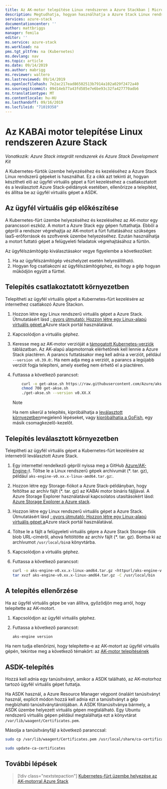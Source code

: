 ```yaml
---
title: Az AK-motor telepítése Linux rendszeren a Azure Stackban | Microsoft Docs
description: Megtudhatja, hogyan használhatja a Azure Stack Linux rendszerű gépeket a Kubernetes-fürtök üzembe helyezéséhez és kezeléséhez.
services: azure-stack
documentationcenter: ''
author: mattbriggs
manager: femila
editor: ''
ms.service: azure-stack
ms.workload: na
pms.tgt_pltfrm: na (Kubernetes)
ms.devlang: nav
ms.topic: article
ms.date: 09/14/2019
ms.author: mabrigg
ms.reviewer: waltero
ms.lastreviewed: 09/14/2019
ms.openlocfilehash: 7e2ac217ead86502513b7914a102a029f2472a40
ms.sourcegitcommit: 09d14eb77a43fd585e7e6be93c32fa427770adb6
ms.translationtype: MT
ms.contentlocale: hu-HU
ms.lasthandoff: 09/16/2019
ms.locfileid: "71019358"
---
```

# <a name="install-the-aks-engine-on-linux-in-azure-stack"></a>Az KABAi motor telepítése Linux rendszeren Azure Stack

*Vonatkozik: Azure Stack integrált rendszerek és Azure Stack Development Kit*

A Kubernetes-fürtök üzembe helyezéséhez és kezeléséhez a Azure Stack Linux rendszerű gépeket is használhat. Ez a cikk azt tekinti át, hogyan készítheti elő az ügyfél virtuális gépet a fürt kezeléséhez a csatlakoztatott és a leválasztott Azure Stack-példányok esetében, ellenőrizze a telepítést, és állítsa be az ügyfél virtuális gépet a ASDK.

## <a name="prepare-the-client-vm"></a>Az ügyfél virtuális gép előkészítése

A Kubernetes-fürt üzembe helyezéséhez és kezeléséhez az AK-motor egy parancssori eszköz. A motort a Azure Stack egy gépen futtathatja. Ebből a gépről a rendszer végrehajtja az AK-motort a fürt futtatásához szükséges IaaS-erőforrások és szoftverek üzembe helyezéséhez. Ezután használhatja a motort futtató gépet a felügyeleti feladatok végrehajtásához a fürtön.

Az ügyfélszámítógép kiválasztásakor vegye figyelembe a következőket:

1. Ha az ügyfélszámítógép vészhelyzet esetén helyreállítható.
2. Hogyan fog csatlakozni az ügyfélszámítógéphez, és hogy a gép hogyan működjön együtt a fürttel.

## <a name="install-in-a-connected-environment"></a>Telepítés csatlakoztatott környezetben

Telepítheti az ügyfél virtuális gépet a Kubernetes-fürt kezelésére az internethez csatlakozó Azure Stackon.

1. Hozzon létre egy Linux rendszerű virtuális gépet a Azure Stack. Útmutatásért lásd [: gyors útmutató: Hozzon létre egy Linux-alapú virtuális gépet a](https://docs.microsoft.com/azure-stack/user/azure-stack-quick-linux-portal)Azure stack portál használatával.
2. Kapcsolódjon a virtuális géphez.
3. Keresse meg az AK-motor verzióját a [támogatott Kubernetes-verziók](https://github.com/Azure/aks-engine/blob/master/docs/topics/azure-stack.md#supported-kubernetes-versions) táblázatban. Az AK-alapú alapmotornak elérhetőnek kell lennie a Azure Stack piactéren. A parancs futtatásakor meg kell adnia a verziót, például `--version v0.39.0`:. Ha nem adja meg a verziót, a parancs a legújabb verziót fogja telepíteni, amely esetleg nem érhető el a piactéren.
4. Futtassa a következő parancsot:

    ```bash  
        curl -o get-akse.sh https://raw.githubusercontent.com/Azure/aks-engine/master/scripts/get-akse.sh
        chmod 700 get-akse.sh
        ./get-akse.sh --version v0.XX.X
    ```

    > [!Note]  
    > Ha nem sikerül a telepítés, kipróbálhatja a [leválasztott környezetben](#install-in-a-disconnected-environment)megjelenő lépéseket, vagy [kipróbálhatja a GoFish](azure-stack-kubernetes-aks-engine-troubleshoot.md#try-gofish), egy másik csomagkezelő-kezelőt.

## <a name="install-in-a-disconnected-environment"></a>Telepítés leválasztott környezetben

Telepítheti az ügyfél virtuális gépet a Kubernetes-fürt kezelésére az internetről leválasztott Azure Stack.

1.  Egy internettel rendelkező gépről nyissa meg a GitHub [Azure/AK-Engine-](https://github.com/Azure/aks-engine/releases/latest)t. Töltse le a Linux rendszerű gépek archívumát (*. tar. gz), például `aks-engine-v0.xx.x-linux-amd64.tar.gz`:.

2.  Hozzon létre egy Storage-fiókot a Azure Stack-példányban, hogy feltöltse az archív fájlt (*. tar. gz) az KABAi motor bináris fájljával. A Azure Storage Explorer használatával kapcsolatos utasításokért lásd: [Azure Storage Explorer a Azure stack](https://docs.microsoft.com/azure-stack/user/azure-stack-storage-connect-se).

3. Hozzon létre egy Linux rendszerű virtuális gépet a Azure Stack. Útmutatásért lásd [: gyors útmutató: Hozzon létre egy Linux-alapú virtuális gépet a](https://docs.microsoft.com/azure-stack/user/azure-stack-quick-linux-portal)Azure stack portál használatával.

3.  Töltse le a fájlt a felügyeleti virtuális gépre a Azure Stack Storage-fiók blob URL-címéről, ahová feltöltötte az archív fájlt (*. tar. gz). Bontsa ki az archívumot `/usr/local/bin`a könyvtárba.

4. Kapcsolódjon a virtuális géphez.

5.  Futtassa a következő parancsot:

    ```bash  
    curl -o aks-engine-v0.xx.x-linux-amd64.tar.gz <httpurl/aks-engine-v0.xx.x-linux-amd64.tar.gz>
    tar xvzf aks-engine-v0.xx.x-linux-amd64.tar.gz -C /usr/local/bin
    ```

## <a name="verify-the-installation"></a>A telepítés ellenőrzése

Ha az ügyfél virtuális gépe be van állítva, győződjön meg arról, hogy telepítette az AK-motort.

1. Kapcsolódjon az ügyfél virtuális géphez.
2. Futtassa a következő parancsot:

    ```bash  
    aks-engine version
    ```

Ha nem tudja ellenőrizni, hogy telepítette-e az AK-motort az ügyfél virtuális gépén, tekintse meg a következő témakört: az [AK-motor telepítésének](azure-stack-kubernetes-aks-engine-troubleshoot.md)


## <a name="asdk-installation"></a>ASDK-telepítés

Hozzá kell adnia egy tanúsítványt, amikor a ASDK található, az AK-motorhoz tartozó ügyfél virtuális gépet futtatja.

Ha ASDK használ, a Azure Resource Manager végpont önaláírt tanúsítványt használ, explicit módon hozzá kell adnia ezt a tanúsítványt a gép megbízható tanúsítványtárolójában. A ASDK főtanúsítványa bármely, a ASDK üzembe helyezett virtuális gépen megtalálható. Egy Ubuntu rendszerű virtuális gépen például megtalálhatja ezt a könyvtárat `/var/lib/waagent/Certificates.pem`. 

Másolja a tanúsítványfájl a következő paranccsal:

```bash
sudo cp /var/lib/waagent/Certificates.pem /usr/local/share/ca-certificates/azurestackca.crt

sudo update-ca-certificates
```

## <a name="next-steps"></a>További lépések

> [!div class="nextstepaction"]
> [Kubernetes-fürt üzembe helyezése az AK-motorral Azure Stack](azure-stack-kubernetes-aks-engine-deploy-cluster.md)
